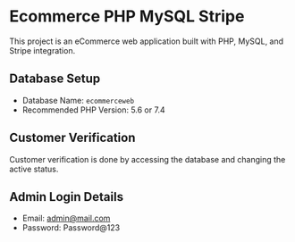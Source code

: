 # Ecommerce PHP MySQL Stripe

This project is an eCommerce web application built with PHP, MySQL, and Stripe integration.

## Database Setup

- Database Name: `ecommerceweb`
- Recommended PHP Version: 5.6 or 7.4

## Customer Verification

Customer verification is done by accessing the database and changing the active status.

## Admin Login Details

- Email: admin@mail.com
- Password: Password@123
